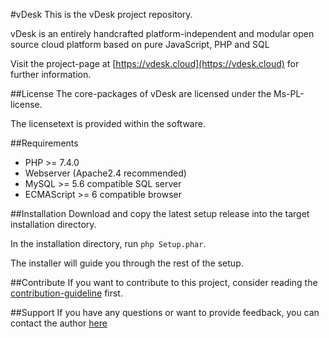 #vDesk
This is the vDesk project repository.

vDesk is an entirely handcrafted platform-independent and modular open source cloud platform based on pure JavaScript, PHP and SQL

Visit the project-page at [https://vdesk.cloud](https://vdesk.cloud) for further information.

##License
The core-packages of vDesk are licensed under the Ms-PL-license.

The licensetext is provided within the software.

##Requirements
- PHP >= 7.4.0
- Webserver (Apache2.4 recommended)
- MySQL >= 5.6 compatible SQL server
- ECMAScript >= 6 compatible browser

##Installation
Download and copy the latest setup release into the target installation directory.

In the installation directory, run ```php Setup.phar```.

The installer will guide you through the rest of the setup.

##Contribute
If you want to contribute to this project, consider reading the [contribution-guideline](https://vdesk.cloud/vDesk/Page/Contribute) first.

##Support
If you have any questions or want to provide feedback, you can contact the author [here](https://vdesk.cloud/vDesk/Page/Contact)
